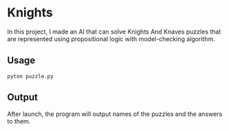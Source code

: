 # Knights
In this project, I made an AI that can solve Knights And Knaves puzzles that are represented using propositional logic with model-checking algorithm.

## Usage
```
pyton puzzle.py
```

## Output
After launch, the program will output names of the puzzles and the answers to them.
